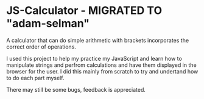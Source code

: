 # JS-Calculator - MIGRATED TO "adam-selman"
A calculator that can do simple arithmetic with brackets incorporates the correct order of operations.

I used this project to help my practice my JavaScript and learn how to manipulate strings and perfrom calculations and have them displayed in the browser for the user.
I did this mainly from scratch to try and undertand how to do each part myself.

There may still be some bugs, feedback is appreciated.
